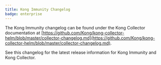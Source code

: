 ```yaml
---
title: Kong Immunity Changelog
badge: enterprise
---
```


The Kong Immunity changelog can be found under the Kong Collector documentation at [https://github.com/Kong/kong-collector-helm/blob/master/collector-changelog.md](https://github.com/Kong/kong-collector-helm/blob/master/collector-changelog.md).

See this changelog for the latest release information for Kong Immunity and Kong Collector.
